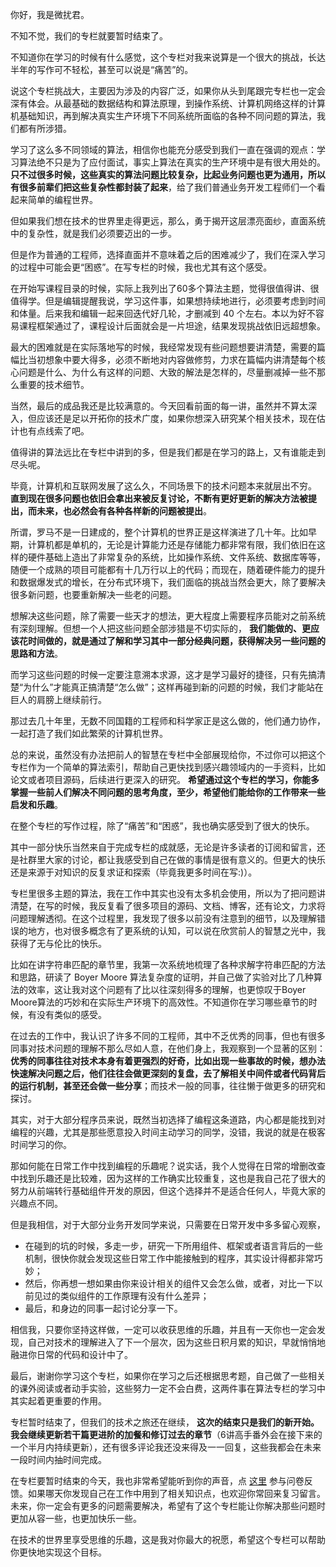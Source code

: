 你好，我是微扰君。

不知不觉，我们的专栏就要暂时结束了。

不知道你在学习的时候有什么感觉，这个专栏对我来说算是一个很大的挑战，长达半年的写作可不轻松，甚至可以说是“痛苦”的。

说这个专栏挑战大，主要因为涉及的内容广泛，如果你从头到尾跟完专栏也一定会深有体会。从最基础的数据结构和算法原理，到操作系统、计算机网络这样的计算机基础知识，再到解决真实生产环境下不同系统所面临的各种不同问题的算法，我们都有所涉猎。

学习了这么多不同领域的算法，相信你也能充分感受到我们一直在强调的观点：学习算法绝不只是为了应付面试，事实上算法在真实的生产环境中是有很大用处的。 **只不过很多时候，这些真实的算法问题比较复杂，比起业务问题也更为通用，所以有很多前辈们把这些复杂性都封装了起来**，给了我们普通业务开发工程师们一个看起来简单的编程世界。

但如果我们想在技术的世界里走得更远，那么，勇于揭开这层漂亮面纱，直面系统中的复杂性，就是我们必须要迈出的一步。

但是作为普通的工程师，选择直面并不意味着之后的困难减少了，我们在深入学习的过程中可能会更“困惑”。在写专栏的时候，我也尤其有这个感受。

在开始写课程目录的时候，实际上我列出了60多个算法主题，觉得很值得讲、很值得学。但是编辑提醒我说，学习这件事，如果想持续地进行，必须要考虑到时间和体量。后来我和编辑一起来回迭代好几轮，才删减到 40 个左右。本以为好不容易课程框架通过了，课程设计后面就会是一片坦途，结果发现挑战依旧远超想象。

最大的困难就是在实际落地写的时候，我经常发现有些问题想要讲清楚，需要的篇幅比当初想象中要大得多，必须不断地对内容做修剪，力求在篇幅内讲清楚每个核心问题是什么、为什么有这样的问题、大致的解法是怎样的，尽量删减掉一些不那么重要的技术细节。

当然，最后的成品我还是比较满意的。今天回看前面的每一讲，虽然并不算太深入，但应该还是足以开拓你的技术广度，如果你想深入研究某个相关技术，现在估计也有点线索了吧。

值得讲的算法远比在专栏中讲到的多，但是我们都是在学习的路上，又有谁能走到尽头呢。

毕竟，计算机和互联网发展了这么久，不同场景下的技术问题本来就层出不穷。 **直到现在很多问题也依旧会拿出来被反复讨论，不断有更好更新的解决方法被提出，而未来，也必然会有各种各样新的问题被提出**。

所谓，罗马不是一日建成的，整个计算机的世界正是这样演进了几十年。比如早期，计算机都是单机的，无论是计算能力还是存储能力都非常有限，我们依旧在这样的硬件基础上造出了非常复杂的系统，比如操作系统、文件系统、数据库等等，随便一个成熟的项目可能都有十几万行以上的代码；而现在，随着硬件能力的提升和数据爆发式的增长，在分布式环境下，我们面临的挑战当然会更大，除了要解决很多新问题，也要重新解决一些老的问题。

想解决这些问题，除了需要一些天才的想法，更大程度上需要程序员能对之前系统有深刻理解。但想一个人把这些问题全部涉猎是不切实际的， **我们能做的、更应该花时间做的，就是通过了解和学习其中一部分经典问题，获得解决另一些问题的思路和方法**。

而学习这些问题的时候一定要注意溯本求源，这才是学习最好的捷径，只有先搞清楚“为什么”才能真正搞清楚“怎么做”；这样再碰到新的问题的时候，我们才能站在巨人的肩膀上继续前行。

那过去几十年里，无数不同国籍的工程师和科学家正是这么做的，他们通力协作，一起打造了我们如此繁荣的计算机世界。

总的来说，虽然没有办法把前人的智慧在专栏中全部展现给你，不过你可以把这个专栏作为一个简单的算法索引，帮助自己更快找到感兴趣领域内的一手资料，比如论文或者项目源码，后续进行更深入的研究。 **希望通过这个专栏的学习，你能多掌握一些前人们解决不同问题的思考角度，至少，希望他们能给你的工作带来一些启发和乐趣**。

在整个专栏的写作过程，除了“痛苦”和“困惑”，我也确实感受到了很大的快乐。

其中一部分快乐当然来自于完成专栏的成就感，无论是许多读者的订阅和留言，还是社群里大家的讨论，都让我感受到自己在做的事情是很有意义的。但更大的快乐还是来源于对知识的反复求证和探索（毕竟我更多时间在写:)）。

专栏里很多主题的算法，我在工作中其实也没有太多机会使用，所以为了把问题讲清楚，在写的时候，我反复看了很多项目的源码、文档、博客，还有论文，力求将问题理解透彻。在这个过程里，我发现了很多以前没有注意到的细节，以及理解错误的地方，也对很多概念有了更系统的认知，可以说在欣赏前人的智慧之光中，我获得了无与伦比的快乐。

比如在讲字符串匹配的章节里，我第一次系统地梳理了各种求解字符串匹配的方法和思路，研读了 Boyer Moore 算法复杂度的证明，并自己做了实验对比了几种算法的效率，这让我对这个问题有了比以往深刻得多的理解，也更惊叹于Boyer Moore算法的巧妙和在实际生产环境下的高效性。不知道你在学习哪些章节的时候，有没有类似的感受。

在过去的工作中，我认识了许多不同的工程师，其中不乏优秀的同事，但也有很多同事对技术问题的理解不那么尽如人意，在他们身上，我观察到一个显著的区别： **优秀的同事往往对技术本身有着更强烈的好奇，比如出现一些事故的时候，想办法快速解决问题之后，他们往往会做更深刻的复盘，去了解相关中间件或者代码背后的运行机制，甚至还会做一些分享**；而技术一般的同事，往往懒于做更多的研究和探讨。

其实，对于大部分程序员来说，既然当初选择了编程这条道路，内心都是能找到对编程的兴趣，尤其是那些愿意投入时间主动学习的同学，没错，我说的就是在极客时间学习的你。

那如何能在日常工作中找到编程的乐趣呢？说实话，我个人觉得在日常的增删改查中找到乐趣还是比较难，因为这样的工作确实比较重复，这也是我自己花了很大的努力从前端转行基础组件开发的原因，但这个选择并不是适合任何人，毕竟大家的兴趣点不同。

但是我相信，对于大部分业务开发同学来说，只需要在日常开发中多多留心观察，

- 在碰到的坑的时候，多走一步，研究一下所用组件、框架或者语言背后的一些机制，很快你就会发现这些日常工作中能接触到的程序，其实设计得都非常巧妙；
- 然后，你再想一想如果由你来设计相关的组件又会怎么做，或者，对比一下以前见过的类似组件的工作原理有没有什么差异；
- 最后，和身边的同事一起讨论分享一下。

相信我，只要你坚持这样做，一定可以收获思维的乐趣，并且有一天你也一定会发现，自己对技术的理解进入了下一个层次，因为这些日积月累的知识，早就悄悄地融进你日常的代码和设计中了。

最后，谢谢你学习这个专栏，如果你在学习之后还根据思考题，自己做了一些相关的课外阅读或者动手实验，这些努力一定不会白费，这两件事在算法专栏的学习中其实起着更重要的作用。

专栏暂时结束了，但我们的技术之旅还在继续， **这次的结束只是我们的新开始。我会继续更新若干篇更进阶的加餐和修订过去的章节**（6讲高手番外会在接下来的一个半月内持续更新），还有很多评论我还没来得及一一回复，这些我都会在未来一段时间内抽时间完成。

在专栏要暂时结束的今天，我也非常希望能听到你的声音，点 [这里](https://jinshuju.net/f/HzWMHi) 参与问卷反馈。如果哪天你发现自己在工作中用到了相关知识点，也欢迎你常回来复习留言。未来，你一定会有更多的问题需要解决，希望有了这个专栏能让你解决那些问题时更加从容一些，也更加快乐一些。

在技术的世界里享受思维的乐趣，这是我对你最大的祝愿，希望这个专栏可以帮助你更快地实现这个目标。